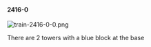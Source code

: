#### 2416-0
![train-2416-0-0.png](https://github.com/lil-lab/nlvr/raw/master/nlvr/train/images/4/train-2416-0-0.png "train-2416-0-0.png")

There are 2 towers with a blue block at the base